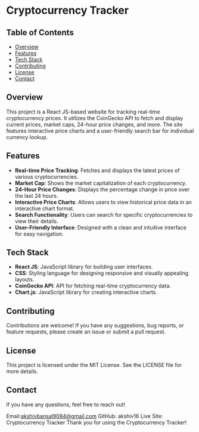 
# Cryptocurrency Tracker

## Table of Contents
- [Overview](#overview)
- [Features](#features)
- [Tech Stack](#tech-stack)
- [Contributing](#contributing)
- [License](#license)
- [Contact](#contact)

## Overview
This project is a React JS-based website for tracking real-time cryptocurrency prices. It utilizes the CoinGecko API to fetch and display current prices, market caps, 24-hour price changes, and more. The site features interactive price charts and a user-friendly search bar for individual currency lookup.

## Features
- **Real-time Price Tracking**: Fetches and displays the latest prices of various cryptocurrencies.
- **Market Cap**: Shows the market capitalization of each cryptocurrency.
- **24-Hour Price Changes**: Displays the percentage change in price over the last 24 hours.
- **Interactive Price Charts**: Allows users to view historical price data in an interactive chart format.
- **Search Functionality**: Users can search for specific cryptocurrencies to view their details.
- **User-Friendly Interface**: Designed with a clean and intuitive interface for easy navigation.

## Tech Stack
- **React JS**: JavaScript library for building user interfaces.
- **CSS**: Styling language for designing responsive and visually appealing layouts.
- **CoinGecko API**: API for fetching real-time cryptocurrency data.
- **Chart.js**: JavaScript library for creating interactive charts.

## Contributing
Contributions are welcome! If you have any suggestions, bug reports, or feature requests, please create an issue or submit a pull request.

## License
This project is licensed under the MIT License. See the LICENSE file for more details.

## Contact
If you have any questions, feel free to reach out!

Email:akshivbansal9084@gmail.com
GitHub: akshiv16
Live Site: Cryptocurrency Tracker
Thank you for using the Cryptocurrency Tracker!

